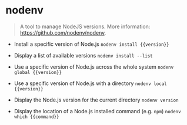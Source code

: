 # nodenv
> A tool to manage NodeJS versions.
> More information: <https://github.com/nodenv/nodenv>.

- Install a specific version of Node.js
`nodenv install {{version}}`

- Display a list of available versions
`nodenv install --list`

- Use a specific version of Node.js across the whole system
`nodenv global {{version}}`

- Use a specific version of Node.js with a directory
`nodenv local {{version}}`

- Display the Node.js version for the current directory
`nodenv version`

- Display the location of a Node.js installed command (e.g. `npm`)
`nodenv which {{command}}`
